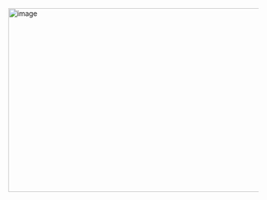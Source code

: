 <img width="719" height="369" alt="image" src="https://github.com/user-attachments/assets/548c4f94-0803-4647-bf1d-b1285c21a4ea" />
